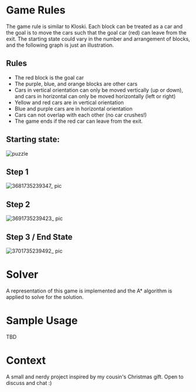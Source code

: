 # Game Rules
The game rule is similar to Kloski. Each block can be treated as a car and the goal is to move the cars such that the goal car (red) can leave from the exit.
The starting state could vary in the number and arrangement of blocks, and the following graph is just an illustration.
## Rules
* The red block is the goal car
* The purple, blue, and orange blocks are other cars
* Cars in vertical orientation can only be moved vertically (up or down), and cars in horizontal can only be moved horizontally (left or right)
* Yellow and red cars are in vertical orientation
* Blue and purple cars are in horizontal orientation
* Cars can not overlap with each other (no car crushes!)
* The game ends if the red car can leave from the exit.

## Starting state:
![puzzle](https://github.com/user-attachments/assets/5d460cea-5b3a-41ca-9913-f2436bbcd5f8)

## Step 1
![3681735239347_ pic](https://github.com/user-attachments/assets/267b3815-bfbf-4901-a0bd-65811ebda89a)

## Step 2
![3691735239423_ pic](https://github.com/user-attachments/assets/d7ad82af-20e9-481f-99ad-a7820cf34216)

## Step 3 / End State
![3701735239492_ pic](https://github.com/user-attachments/assets/a309de5c-f7b6-4dcf-96ab-476488c83e9c)


# Solver
A representation of this game is implemented and the A* algorithm is applied to solve for the solution.

# Sample Usage
TBD

# Context
A small and nerdy project inspired by my cousin's Christmas gift.
Open to discuss and chat :)
